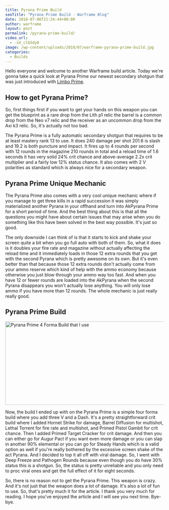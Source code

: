 ```yaml
---
title: Pyrana Prime Build
seoTitle: "Pyrana Prime Build - Warframe Blog"
date: 2018-07-06T21:24:44+00:00
author: warframe
layout: post
permalink: /pyrana-prime-build/
video_url:
  - -xX_clGSdy0
image: /wp-content/uploads/2018/07/warframe-pyrana-prime-build.jpg
categories:
  - Builds
---
```

Hello everyone and welcome to another Warframe build article. Today we're gonna take a quick look at Pyrana Prime our newest secondary shotgun that was just introduced with [Limbo Prime](https://warframeblog.com/limbo-prime-access/).<!--more-->

## How to get Pyrana Prime?

So, first things first if you want to get your hands on this weapon you can get the blueprint as a rare drop from the Lith p1 relic the barrel is a common drop from the Neo v7 relic and the receiver as an uncommon drop from the Axi k3 relic. So, it's actually not too bad.

The Pyrana Prime is a fully automatic secondary shotgun that requires to be at least mastery rank 13 to use. It does 240 damage per shot 201.6 is slash and 19.2 is both puncture and impact. It fires up to 4 rounds per second with 12 rounds in the magazine 210 rounds in total and a reload time of 1.6 seconds it has very solid 24% crit chance and above-average 2.2x crit multiplier and a fairly low 12% status chance. It also comes with 2 V polarities as standard which is always nice for a secondary weapon.

## Pyrana Prime Unique Mechanic

The Pyrana Prime also comes with a very cool unique mechanic where if you manage to get three kills in a rapid succession it was simply materialized another Pyrana in your offhand and turn into AkPyrana Prime for a short period of time. And the best thing about this is that all the questions you might have about certain issues that may arise when you do something like this have been solved in the best way possible. It's just so good.

The only downside I can think of is that it starts to kick and shake your screen quite a bit when you go full auto with both of them. So, what it does is it doubles your fire rate and magazine without actually affecting the reload time and it immediately loads in those 12 extra rounds that you get with the second Pyrana which is pretty awesome on its own. But it's even better than that because those 12 extra rounds don't actually come from your ammo reserve which kind of help with the ammo economy because otherwise you just blow through your ammo way too fast. And when you have 12 or fewer rounds are loaded into the AkPyrana when the second Pyrana disappears you won't actually lose anything. You will only lose ammo if you have more than 12 rounds. The whole mechanic is just really really good.

## Pyrana Prime Build

<img src="https://warframeblog.com/wp-content/uploads/2018/07/warframe-pyrana-prime-4-forma-build-1024x362.png" title="Warframe Pyrana Prime Build" alt="Pyrana Prime 4 Forma Build that I use" width="750" height="265" class="alignnone size-large wp-image-1556" srcset="https://warframeblog.com/wp-content/uploads/2018/07/warframe-pyrana-prime-4-forma-build-1024x362.png 1024w, https://warframeblog.com/wp-content/uploads/2018/07/warframe-pyrana-prime-4-forma-build-300x106.png 300w, https://warframeblog.com/wp-content/uploads/2018/07/warframe-pyrana-prime-4-forma-build-768x271.png 768w, https://warframeblog.com/wp-content/uploads/2018/07/warframe-pyrana-prime-4-forma-build.png 1373w" sizes="(max-width: 750px) 100vw, 750px" />
  
Now, the build I ended up with on the Pyrana Prime is a simple four forma build where you add three V and a Dash. It's a pretty straightforward crit build where I added Hornet Strike for damage, Barrel Diffusion for multishot, Lethal Torrent for fire rate and multishot, and Primed Pistol Gambit for crit chance. Then I added Primed Target Cracker for crit damage. And then you can either go for Augur Pact if you want even more damage or you can slap in another 90% elemental or you can go for Steady Hands which is a valid option as well if you're really bothered by the excessive screen shake of the act Pyrana. And I decided to top it all off with viral damage. So, I went with Deep Freeze and Pathogen Rounds because even though you do have 30% status this is a shotgun. So, the status is pretty unreliable and you only need to proc viral ones and get the full effect of it for eight seconds.

So, there is no reason not to get the Pyrana Prime. This weapon is crazy. And it's not just that the weapon does a lot of damage. It's also a lot of fun to use. So, that's pretty much it for the article. I thank you very much for reading. I hope you've enjoyed the article and I will see you next time. Bye-bye.